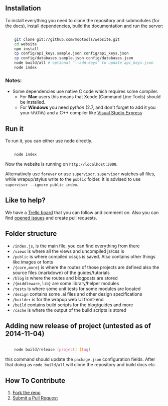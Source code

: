 ## Installation

To install everything you need to clone the repository and submodules (for the docs), install dependencies, build the documentation and run the server:

```bash

	git clone git://github.com/mootools/website.git
	cd website
	npm install
	cp config/api_keys.sample.json config/api_keys.json
	cp config/databases.sample.json config/databases.json
	node build/all # optional "--add-keys" to update api_keys.json
	node index

```

### Notes:

- Some dependencies use native C code which requires some compiler.
  - For **Mac** users this means that Xcode (Command Line Tools) should be installed.
  - For **Windows** you need *python* (2.7, and don't forget to add it you your `%PATH%`) and a C++ compiler like [Visual Studio Express](http://www.microsoft.com/visualstudio/eng/downloads#d-express-windows-desktop)

## Run it

To run it, you can either use node directly.

```bash

	node index

```
Now the website is running on `http://localhost:3000`.

Alternatively use `forever` or use `supervisor`. `supervisor` watches all files, while wrapup/stylus write to the `public` folder. It is advised to use `supervisor --ignore public index`.

## Like to help?

We have a [Trello board](https://trello.com/b/84PZ53Pr/development) that you can follow and comment on. Also you can find [opened issues](https://github.com/mootools/website/issues) and create pull requests.

## Folder structure

- `/index.js`, is the main file, you can find everything from there
- `/views` is where all the views and uncompiled js/css is
- `/public` is where compiled css/js is saved. Also contains other things like images or fonts
- `/{core,more}` is where the routes of those projects are defined also the source files (markdown) of the guides/tutorials
- `/blog` is where the routes and blogposts are stored
- `/{middleware,lib}` are some library/helper modules
- `/tests` is where some unit tests for some modules are located
- `/design` contains some .ai files and other design specifications
- `/builder` is for the wrapup web UI front-end
- `/build` contains build scripts for the blog/guides and more
- `/cache` is where the output of the build scripts is stored

## Adding new release of project (untested as of 2014-11-04)

```bash

	node build/release [project] [tag]

```

this command should update the `package.json` configuration fields. After that
doing as `node build/all` will clone the repository and build docs etc.

## How To Contribute
1. [Fork the repo](https://help.github.com/articles/fork-a-repo/)
2. [Submit a Pull Request](https://help.github.com/articles/using-pull-requests/)
